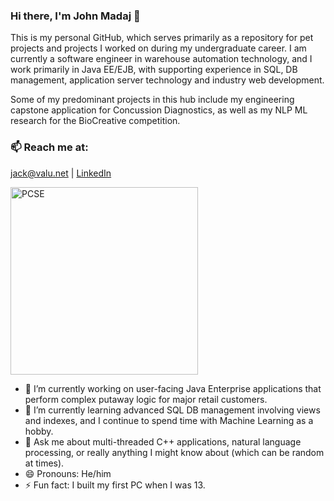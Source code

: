 ### Hi there, I'm John Madaj 👋 

  This is my personal GitHub, which serves primarily as a repository for pet projects and projects I worked on during my undergraduate career. I am currently a software engineer in warehouse automation technology, and I work primarily in Java EE/EJB, with supporting experience in SQL, DB management, application server technology and industry web development.

  Some of my predominant projects in this hub include my engineering capstone application for Concussion Diagnostics, as well as my NLP ML research for the BioCreative competition.
  
### 📫 Reach me at: 
 [jack@valu.net](mailto:jack@valu.net) | 
[LinkedIn](https://www.linkedin.com/in/john-madaj-b953a9171)


<img src="https://user-images.githubusercontent.com/83408469/148995207-8e25ad29-f758-478e-ab8b-9b1340908719.png" alt="PCSE" width="300"/>

- 🔭 I’m currently working on user-facing Java Enterprise applications that perform complex putaway logic for major retail customers.
- 🌱 I’m currently learning advanced SQL DB management involving views and indexes, and I continue to spend time with Machine Learning as a hobby.
- 💬 Ask me about multi-threaded C++ applications, natural language processing, or really anything I might know about (which can be random at times).
- 😄 Pronouns: He/him
- ⚡ Fun fact: I built my first PC when I was 13.


